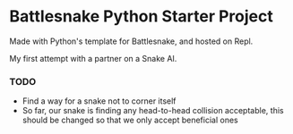 # Battlesnake Python Starter Project

Made with Python's template for Battlesnake, and hosted on Repl.

My first attempt with a partner on a Snake AI.

### TODO ###

- Find a way for a snake not to corner itself
- So far, our snake is finding any head-to-head collision acceptable, this should be changed so that we only accept beneficial ones
